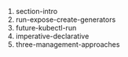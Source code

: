 1. section-intro
1. run-expose-create-generators
1. future-kubectl-run
1. imperative-declarative
1. three-management-approaches


